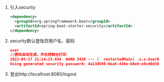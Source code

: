 1. 引入security

   ```xml
   <dependency>
     <groupId>org.springframework.boot</groupId>
     <artifactId>spring-boot-starter-security</artifactId>
   </dependency>
   ```

2. security默认登陆页用户名、密码

   ```json
   user
   //密码自动生成，并在控制台打印
   2022-05-17 21:14:23.694  WARN 3410 --- [  restartedMain] .s.s.UserDetailsServiceAutoConfiguration : 
   Using generated security password: 4a13d598-0ea5-436e-b8e9-e8cd0d383cfc
   ```

3. 登出http://localhost:8080/logout